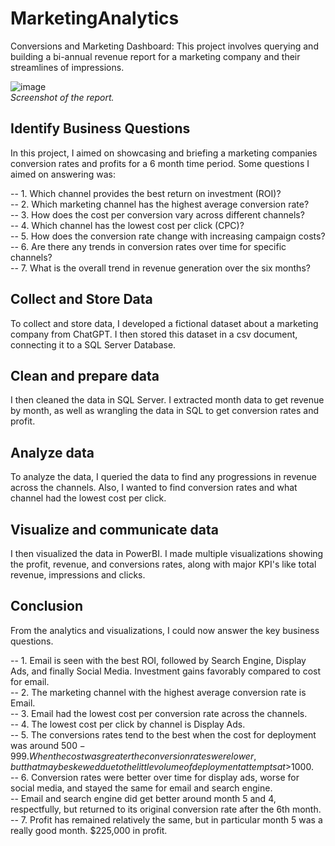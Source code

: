 # MarketingAnalytics
Conversions and Marketing Dashboard: This project involves querying and building a bi-annual revenue report for a marketing company and their streamlines of impressions.


![image](https://github.com/Aesenaliev/MarketingAnalytics/assets/147550215/aef7925f-b755-44b4-8f4d-a2a1672532b3) <br />
_Screenshot of the report._

## Identify Business Questions
In this project, I aimed on showcasing and briefing a marketing companies conversion rates and profits for a 6 month time period.
Some questions I aimed on answering was:

-- 1. Which channel provides the best return on investment (ROI)? <br />
-- 2. Which marketing channel has the highest average conversion rate? <br />
-- 3. How does the cost per conversion vary across different channels? <br />
-- 4. Which channel has the lowest cost per click (CPC)? <br /> 
-- 5. How does the conversion rate change with increasing campaign costs? <br />
-- 6. Are there any trends in conversion rates over time for specific channels? <br />
-- 7. What is the overall trend in revenue generation over the six months? <br />

## Collect and Store Data
To collect and store data, I developed a fictional dataset about a marketing company from ChatGPT. I then stored this dataset in a csv document, connecting it to a SQL Server Database.

## Clean and prepare data
I then cleaned the data in SQL Server. I extracted month data to get revenue by month, as well as wrangling the data in SQL to get conversion rates and profit.

## Analyze data
To analyze the data, I queried the data to find any progressions in revenue across the channels. Also, I wanted to find conversion rates and what channel had the lowest cost per click. 

## Visualize and communicate data
I then visualized the data in PowerBI. I made multiple visualizations showing the profit, revenue, and conversions rates, along with major KPI's like total revenue, impressions and clicks.

## Conclusion
From the analytics and visualizations, I could now answer the key business questions. 

-- 1. Email is seen with the best ROI, followed by Search Engine, Display Ads, and finally Social Media. Investment gains favorably compared to cost for email. <br />
-- 2. The marketing channel with the highest average conversion rate is Email. <br />
-- 3. Email had the lowest cost per conversion rate across the channels. <br />
-- 4. The lowest cost per click by channel is Display Ads. <br />
-- 5. The conversions rates tend to the best when the cost for deployment was around $500-999. When the cost was greater the conversion rates were lower, but that may be skewed due to the little volume of deployment attempts at >$1000. <br />
-- 6. Conversion rates were better over time for display ads, worse for social media, and stayed the same for email and search engine. <br />
-- Email and search engine did get better around month 5 and 4, respectfully, but returned to its original conversion rate after the 6th month. <br />
-- 7. Profit has remained relatively the same, but in particular month 5 was a really good month. $225,000 in profit. <br />


